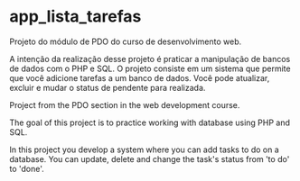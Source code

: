 # app_lista_tarefas
Projeto do módulo de PDO do curso de desenvolvimento web.

A intenção da realização desse projeto é praticar a manipulação de bancos de dados com o PHP e SQL.
O projeto consiste em um sistema que permite que você adicione tarefas a um banco de dados.
Você pode atualizar, excluir e mudar o status de pendente para realizada.

Project from the PDO section in the web development course.

The goal of this project is to practice working with database using PHP and SQL.

In this project you develop a system where you can add tasks to do on a database.
You can update, delete and change the task's status from 'to do' to 'done'.
